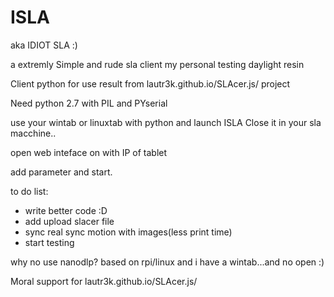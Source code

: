 # ISLA
aka IDIOT SLA :)


a extremly Simple and rude sla client my personal testing daylight resin

Client python  for use result from lautr3k.github.io/SLAcer.js/ project


Need python 2.7 with PIL and PYserial

use your wintab or linuxtab with python and launch ISLA
Close it in your sla macchine..

open web inteface on with IP of tablet

add parameter and start.


to do list:
- write better code :D
- add upload slacer file
- sync real sync motion with images(less print time)
- start testing

why no use nanodlp? based on rpi/linux and i have a wintab...and no open :)

Moral support for lautr3k.github.io/SLAcer.js/ 
